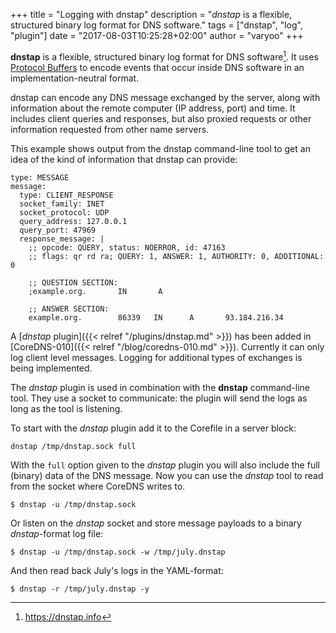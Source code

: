 +++
title = "Logging with dnstap"
description = "*dnstap* is a flexible, structured binary log format for DNS software."
tags = ["dnstap", "log", "plugin"]
date = "2017-08-03T10:25:28+02:00"
author = "varyoo"
+++

[^dnstap]: https://dnstap.info

**dnstap** is a flexible, structured binary log format for DNS software[^dnstap].
It uses [Protocol Buffers](https://developers.google.com/protocol-buffers/) to encode events that
occur inside DNS software in an implementation-neutral format.

dnstap can encode any DNS message exchanged by the server, along with information about the remote
computer (IP address, port) and time. It includes client queries and responses, but also proxied
requests or other information requested from other name servers.

This example shows output from the dnstap command-line tool to get an idea of the kind of
information that dnstap can provide:

~~~ text
type: MESSAGE
message:
  type: CLIENT_RESPONSE
  socket_family: INET
  socket_protocol: UDP
  query_address: 127.0.0.1
  query_port: 47969
  response_message: |
    ;; opcode: QUERY, status: NOERROR, id: 47163
    ;; flags: qr rd ra; QUERY: 1, ANSWER: 1, AUTHORITY: 0, ADDITIONAL: 0

    ;; QUESTION SECTION:
    ;example.org.       IN       A

    ;; ANSWER SECTION:
    example.org.        86339   IN      A       93.184.216.34
~~~

A [*dnstap* plugin]({{< relref "/plugins/dnstap.md" >}}) has been added in [CoreDNS-010]({{< relref "/blog/coredns-010.md" >}}).
Currently it can only log client level messages. Logging for additional types of exchanges is being implemented.

The *dnstap* plugin is used in combination with the **dnstap** command-line tool.
They use a socket to communicate: the plugin will send the logs as long as the tool is listening.

To start with the *dnstap* plugin add it to the Corefile in a server block:

~~~ text
dnstap /tmp/dnstap.sock full
~~~

With the `full` option given to the *dnstap* plugin you will also include the full (binary) data
of the DNS message.
Now you can use the *dnstap* tool to read from the socket where CoreDNS writes to.

~~~ text
$ dnstap -u /tmp/dnstap.sock
~~~

Or listen on the *dnstap* socket and store message payloads to a binary *dnstap*-format log file:

~~~ text
$ dnstap -u /tmp/dnstap.sock -w /tmp/july.dnstap
~~~

And then read back July's logs in the YAML-format:

~~~ text
$ dnstap -r /tmp/july.dnstap -y
~~~
